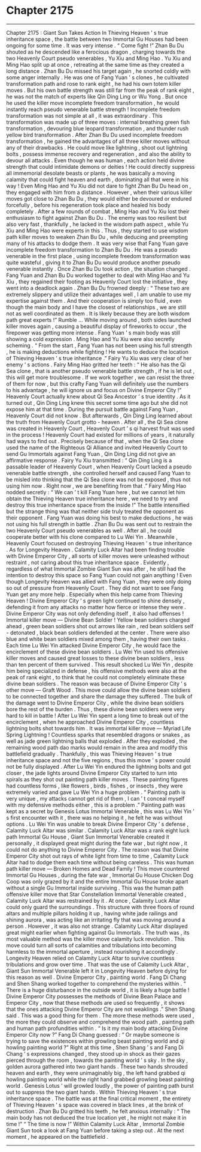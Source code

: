 
# Chapter 2175


---

Chapter 2175 : Giant Sun Takes Action
In Thieving Heaven ’ s true inheritance space , the battle between two Immortal Gu Houses had been ongoing for some time .
It was very intense .
“ Come fight !” Zhan Bu Du shouted as he descended like a ferocious dragon , charging towards the two Heavenly Court pseudo venerables , Yu Xiu and Ming Hao .
Yu Xiu and Ming Hao split up at once , retreating at the same time as they created a long distance .
Zhan Bu Du missed his target again , he snorted coldly with some anger internally .
He was one of Fang Yuan ’ s clones , he cultivated transformation path and rose to rank eight , he had his own totem killer moves . But his own battle strength was still far from the peak of rank eight , he was not the match of experts like Qin Ding Ling or Wu Yong .
But once he used the killer move incomplete freedom transformation , he would instantly reach pseudo venerable battle strength !
Incomplete freedom transformation was not simple at all , it was extraordinary .
This transformation was made up of three moves : internal breathing green fish transformation , devouring blue leopard transformation , and thunder rush yellow bird transformation .
After Zhan Bu Du used incomplete freedom transformation , he gained the advantages of all three killer moves without any of their drawbacks .
He could move like lightning , shoot out lightning bolts , possess immense recovery and regeneration , and also the ability to devour all attacks .
Even though he was human , each action held divine strength that could intimidate demons or deities ! He could directly suppress all immemorial desolate beasts or plants , he was basically a moving calamity that could fight heaven and earth , dominating all that were in his way !
Even Ming Hao and Yu Xiu did not dare to fight Zhan Bu Du head on , they engaged with him from a distance .
However , when their various killer moves got close to Zhan Bu Du , they would either be devoured or endured forcefully , before his regeneration took place and healed his body completely .
After a few rounds of combat , Ming Hao and Yu Xiu lost their enthusiasm to fight against Zhan Bu Du .
The enemy was too resilient but also very fast , thankfully , he lacked in the wisdom path aspect , while Yu Xiu and Ming Hao were experts in this .
Thus , they started to use wisdom path killer moves to weaken Zhan Bu Du , while deducing and preempting many of his attacks to dodge them .
It was very wise that Fang Yuan gave incomplete freedom transformation to Zhan Bu Du .
He was a pseudo venerable in the first place , using incomplete freedom transformation was quite wasteful , giving it to Zhan Bu Du would produce another pseudo venerable instantly .
Once Zhan Bu Du took action , the situation changed .
Fang Yuan and Zhan Bu Du worked together to deal with Ming Hao and Yu Xiu , they regained their footing as Heavenly Court lost the initiative , they went into a deadlock again .
Zhan Bu Du frowned deeply : “ These two are extremely slippery and utilize their advantages well , I am unable to use my expertise against them . And their cooperation is simply too fluid , even though the main body and I have the closest of relationships , we are still not as well coordinated as them . It is likely because they are both wisdom path great experts !”
Rumble …
While moving around , both sides launched killer moves again , causing a beautiful display of fireworks to occur , the firepower was getting more intense .
Fang Yuan ’ s main body was still showing a cold expression .
Ming Hao and Yu Xiu were also secretly scheming .
“ From the start , Fang Yuan has not been using his full strength , he is making deductions while fighting ! He wants to deduce the location of Thieving Heaven ’ s true inheritance .” Fairy Yu Xiu was very clear of her enemy ’ s actions .
Fairy Ming Hao gritted her teeth : “ He also has the Qi Sea clone , that is another pseudo venerable battle strength , if he is let out , this will get more troublesome . If we work together , we can resist the three of them for now , but this crafty Fang Yuan will definitely use the numbers to his advantage , he will ignore us and focus on Divine Emperor City !”
Heavenly Court actually knew about Qi Sea Ancestor ’ s true identity .
As it turned out , Qin Ding Ling knew this secret some time ago but she did not expose him at that time .
During the pursuit battle against Fang Yuan , Heavenly Court did not know . But afterwards , Qin Ding Ling learned about the truth from Heavenly Court grotto - heaven .
After all , the Qi Sea clone was created in Heavenly Court , Heavenly Court ’ s qi harvest fruit was used in the process !
Heavenly Court had existed for millions of years , it naturally had ways to find out .
Precisely because of that , when the Qi Sea clone used the name of the Righteous Qi Alliance and invited Heavenly Court to send Gu Immortals against Fang Yuan , Qin Ding Ling did not give an affirmative response .
Fairy Yu Xiu transmitted : “ Qin Ding Ling is a passable leader of Heavenly Court , when Heavenly Court lacked a pseudo venerable battle strength , she controlled herself and caused Fang Yuan to be misled into thinking that the Qi Sea clone was not be exposed , thus not using him now . Right now , we are benefiting from that .”
Fairy Ming Hao nodded secretly : “ We can ’ t kill Fang Yuan here , but we cannot let him obtain the Thieving Heaven true inheritance here , we need to try and destroy this true inheritance space from the inside !”
The battle intensified but the strange thing was that neither side truly treated the opponent as their opponent .
Fang Yuan was doing his best to make deductions , he was not using his full strength in battle .
Zhan Bu Du was sent out to restrain the two Heavenly Court pseudo venerables as well . After all , he could cooperate better with his clone compared to Lu Wei Yin .
Meanwhile , Heavenly Court focused on destroying Thieving Heaven ’ s true inheritance .
As for Longevity Heaven .
Calamity Luck Altar had been finding trouble with Divine Emperor City , all sorts of killer moves were unleashed without restraint , not caring about this true inheritance space .
Evidently , regardless of what Immortal Zombie Giant Sun was after , he still had the intention to destroy this space so Fang Yuan could not gain anything !
Even though Longevity Heaven was allied with Fang Yuan , they were only doing so out of pressure from Heavenly Court .
They did not want to see Fang Yuan get any more help .
Especially when this help came from Thieving Heaven !
Divine Emperor City ’ s green light continued to shine densely , defending it from any attacks no matter how fierce or intense they were .
Divine Emperor City was not only defending itself , it also had offenses !
Immortal killer move — Divine Bean Soldier !
Yellow bean soldiers charged ahead , green bean soldiers shot out arrows like rain , red bean soldiers self - detonated , black bean soldiers defended at the center . There were also blue and white bean soldiers mixed among them , having their own tasks .
Each time Lu Wei Yin attacked Divine Emperor City , he would face the encirclement of these divine bean soldiers .
Lu Wei Yin used his offensive killer moves and caused great losses to these divine bean soldiers , less than ten percent of them survived .
This result shocked Lu Wei Yin , despite him being specialized in defense , his offensive methods were also at the peak of rank eight , to think that he could not completely eliminate these divine bean soldiers .
The reason was because of Divine Emperor City ’ s other move — Graft Wood .
This move could allow the divine bean soldiers to be connected together and share the damage they suffered . The bulk of the damage went to Divine Emperor City , while the divine bean soldiers bore the rest of the burden . Thus , these divine bean soldiers were very hard to kill in battle !
After Lu Wei Yin spent a long time to break out of the encirclement , when he approached Divine Emperor City , countless lightning bolts shot towards him .
It was immortal killer move — Myriad Life Spring Lightning !
Countless sparks that resembled dragons or snakes , as well as jade green lightning balls that exploded .
After they exploded , the remaining wood path dao marks would remain in the area and modify this battlefield gradually .
Thankfully , this was Thieving Heaven ’ s true inheritance space and not the five regions , thus this move ’ s power could not be fully displayed .
After Lu Wei Yin endured the lightning bolts and got closer , the jade lights around Divine Emperor City started to turn into spirals as they shot out painting path killer moves .
These painting figures had countless forms , like flowers , birds , fishes , or insects , they were extremely varied and gave Lu Wei Yin a huge problem .
“ Painting path is very unique , my attacks cannot get rid of them , I can ’ t conceal myself with my defensive methods either , this is a problem .”
Painting path was kept as a secret by Genesis Lotus Immortal Venerable , this was Lu Wei Yin ’ s first encounter with it , there was no helping it , he felt he was without options .
Lu Wei Yin was unable to break Divine Emperor City ’ s defense , Calamity Luck Altar was similar .
Calamity Luck Altar was a rank eight luck path Immortal Gu House , Giant Sun Immortal Venerable created it personally , it displayed great might during the fate war , but right now , it could not do anything to Divine Emperor City .
The reason was that Divine Emperor City shot out rays of white light from time to time , Calamity Luck Altar had to dodge them each time without being careless .
This was human path killer move — Broken Homes and Dead Family !
This move countered Immortal Gu Houses , during the fate war , Immortal Gu House Chicken Dog Coop was only grazed by it and the entire Immortal Gu House broke apart without a single Gu Immortal inside surviving .
This was the human path offensive killer move that Star Constellation Immortal Venerable created , Calamity Luck Altar was restrained by it .
At once , Calamity Luck Altar could only guard the surroundings . This structure with three floors of round altars and multiple pillars holding it up , having white jade railings and shining aurora , was acting like an irritating fly that was moving around a person .
However , it was also not strange .
Calamity Luck Altar displayed great might earlier when fighting against Gu Immortals . The truth was , its most valuable method was the killer move calamity luck revolution . This move could turn all sorts of calamities and tribulations into becoming harmless to the immortal aperture , instead nourishing it accordingly . Longevity Heaven relied on Calamity Luck Altar to survive countless tribulations and grow over time .
That was the use of Calamity Luck Altar , Giant Sun Immortal Venerable left it in Longevity Heaven before dying for this reason as well .
Divine Emperor City , painting world .
Fang Di Chang and Shen Shang worked together to comprehend the mysteries within .
“ There is a huge disturbance in the outside world , it is likely a huge battle ! Divine Emperor City possesses the methods of Divine Bean Palace and Emperor City , now that these methods are used so frequently , it shows that the ones attacking Divine Emperor City are not weaklings .” Shen Shang said .
This was a good thing for them .
The more these methods were used , the more they could observe and comprehend the wood path , painting path and human path profundities within .
“ Is it my main body attacking Divine Emperor City now ?” Fang Di Chang guessed : “ Or maybe someone is trying to save the existences within growling beast painting world and qi howling painting world ?”
Right at this time , Shen Shang ’ s and Fang Di Chang ’ s expressions changed , they stood up in shock as their gazes pierced through the room , towards the painting world ’ s sky .
In the sky , golden aurora gathered into two giant hands .
These two hands shrouded heaven and earth , they were unimaginably big , the left hand grabbed qi howling painting world while the right hand grabbed growling beast painting world .
Genesis Lotus ’ will growled loudly , the power of painting path burst out to suppress the two giant hands .
Within Thieving Heaven ’ s true inheritance space .
The battle was at the final critical moment , the entirety of Thieving Heaven ’ s space was covered in black lines , at the brink of destruction .
Zhan Bu Du gritted his teeth , he felt anxious internally : “ The main body has not deduced the true location yet , he might not make it in time !”
“ The time is now !” Within Calamity Luck Altar , Immortal Zombie Giant Sun took a look at Fang Yuan before taking a step out .
At the next moment , he appeared on the battlefield .

---


